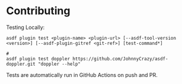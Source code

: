 # Contributing

Testing Locally:

```shell
asdf plugin test <plugin-name> <plugin-url> [--asdf-tool-version <version>] [--asdf-plugin-gitref <git-ref>] [test-command*]

#
asdf plugin test doppler https://github.com/JohnnyCrazy/asdf-doppler.git "doppler --help"
```

Tests are automatically run in GitHub Actions on push and PR.
